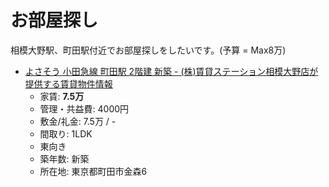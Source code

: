 # お部屋探し
相模大野駅、町田駅付近でお部屋探しをしたいです。(予算 = Max8万)

- [よさそう 小田急線 町田駅 2階建 新築 - (株)賃貸ステーション相模大野店が提供する賃貸物件情報](https://suumo.jp/chintai/bc_100241563223/?ar=030)
  - 家賃: **7.5万**
  - 管理・共益費: 4000円
  - 敷金/礼金: 7.5万 / -
  - 間取り: 1LDK
  - 東向き
  - 築年数: 新築
  - 所在地: 東京都町田市金森6